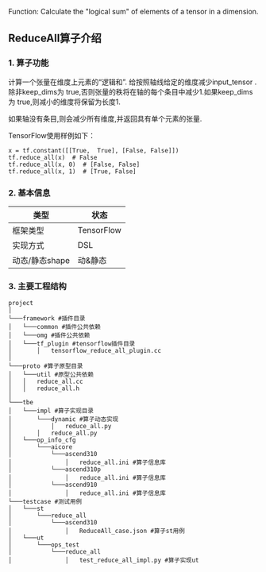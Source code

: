 Function: Calculate the "logical sum" of elements of a tensor in a dimension.

## ReduceAll算子介绍
### 1. 算子功能
计算一个张量在维度上元素的“逻辑和”.
给按照轴线给定的维度减少input_tensor .除非keep_dims为 true,否则张量的秩将在轴的每个条目中减少1.如果keep_dims为 true,则减小的维度将保留为长度1.

如果轴没有条目,则会减少所有维度,并返回具有单个元素的张量.

TensorFlow使用样例如下：
```
x = tf.constant([[True,  True], [False, False]])
tf.reduce_all(x)  # False
tf.reduce_all(x, 0)  # [False, False]
tf.reduce_all(x, 1)  # [True, False]
```

### 2. 基本信息
| **类型**       | **状态**    |
|-------------|---------------|
| 框架类型    | TensorFlow  |
| 实现方式 | DSL      |
| 动态/静态shape  | 动&静态 |

### 3. 主要工程结构
```
project
│
└───framework #插件目录
│   └───common #插件公共依赖
│   └───omg #插件公共依赖
│   └───tf_plugin #tensorflow插件目录
│       │   tensorflow_reduce_all_plugin.cc
│
└───proto #算子原型目录
│   └───util #原型公共依赖
│   │   reduce_all.cc
│   │   reduce_all.h
│
└───tbe
│   └───impl #算子实现目录
│       └───dynamic #算子动态实现
│           │   reduce_all.py
│       │   reduce_all.py
│   └───op_info_cfg
│       └───aicore
│           └───ascend310
│               │   reduce_all.ini #算子信息库
│           └───ascend310p
│               │   reduce_all.ini #算子信息库
│           └───ascend910
│               │   reduce_all.ini #算子信息库
└───testcase #测试用例
│   └───st
│       └───reduce_all
│           └───ascend310
│               │   ReduceAll_case.json #算子st用例
│   └───ut
│       └───ops_test
│           └───reduce_all
│               │   test_reduce_all_impl.py #算子实现ut
```

